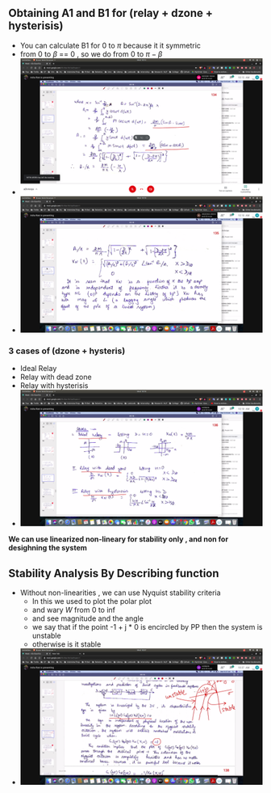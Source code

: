 ## Obtaining A1 and B1 for (relay + dzone + hysterisis)
- You can calculate B1 for 0 to $\pi$ because it it symmetric
- from 0 to $\beta$ == 0 , so we do from 0 to $\pi - \beta$
- ![a1b1](a1b1.jpg)
- ![gain](gain.jpg)

### 3 cases of (dzone + hysteris)
- Ideal Relay
- Relay with dead zone
- Relay with hysterisis
- ![cases](cases.jpg)

**We can use linearized non-lineary for stability only , and non for desighning the system**

## Stability Analysis By Describing function
- Without non-linearities , we can use Nyquist stability criteria
  - In this we used to plot the polar plot
  - and wary $W$ from 0 to inf
  - and see magnitude and the angle
  - we say that if the point -1 + j * 0 is encircled by PP then the system is unstable
  - otherwise is it stable
- ![char_eqn](char_eqn.jpg)